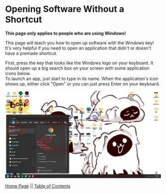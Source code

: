 # Opening Software Without a Shortcut
**This page only applies to people who are using Windows!**


This page will teach you how to open up software with the Windows key! It's very helpful if you need to open an application that didn't or doesn't have a premade shortcut.


First, press the key that looks like the Windows logo on your keyboard. It should open up a big search box on your screen with some application icons below.\
To launch an app, just start to type in its name. When the application's icon shows up, either click "Open" or you can just press Enter on your keyboard.


![Using the windows key](images/using-windows-key.png)






[Home Page](https://potatzz.github.io/ms-robotics-resources.github.io/) || [Table of Contents](https://potatzz.github.io/ms-robotics-resources.github.io/table_of_contents.html)
